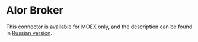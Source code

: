 # Alor Broker

This connector is available for MOEX only, and the description can be found in [Russian version](https://doc.stocksharp.ru/topics/api/connectors/russia/alor.html).
